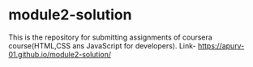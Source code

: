 # module2-solution
This is the repository for submitting assignments of coursera course(HTML,CSS ans JavaScript for developers).
Link- https://apurv-01.github.io/module2-solution/
